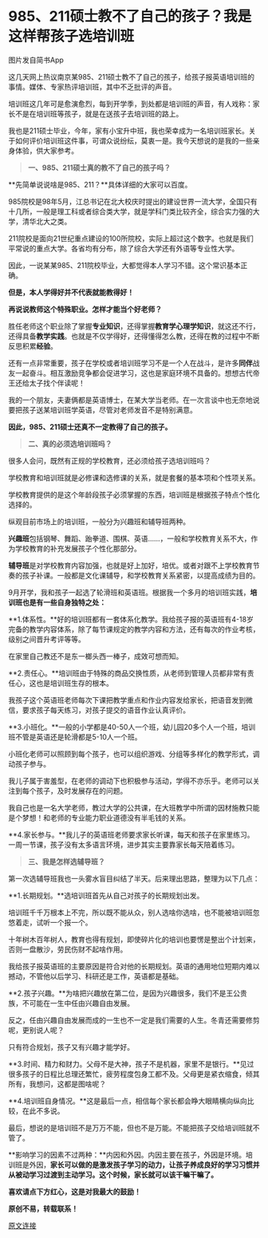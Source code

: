 # 985、211硕士教不了自己的孩子？我是这样帮孩子选培训班

图片发自简书App

这几天网上热议南京某985、211硕士教不了自己的孩子，给孩子报英语培训班的事情。媒体、专家热评培训班，其中不乏批评的声音。

培训班这几年可是愈演愈烈，每到开学季，到处都是培训班的声音，有人戏称：家长不是在培训班等孩子，就是在送孩子去培训班的路上。

我也是211硕士毕业，今年，家有小宝升中班，我也荣幸成为一名培训班家长。关于如何评价培训班这件事，可谓众说纷纭，莫衷一是。我今天想说的是我的一些亲身体验，供大家参考。

> **一、985、211硕士真的教不了自己的孩子吗？**

**先简单说说啥是985、211？**具体详细的大家可以百度。

985院校是98年5月，江总书记在北大校庆时提出的建设世界一流大学，全国只有十几所，一般是理工科或者综合类大学，就是学科门类比较齐全，综合实力强的大学，清华北大之类。

211院校是面向21世纪重点建设的100所院校，实际上超过这个数字。也就是我们平常说的重点大学。各省均有分布，除了综合大学还有外语等专业性大学。

因此，一说某某985、211院校毕业，大都觉得本人学习不错。这个常识基本正确。

**但是，本人学得好并不代表就能教得好！**

**再说说教师这个特殊职业。怎样才能当个好老师？**

胜任老师这个职业除了掌握**专业知识**，还得掌握**教育学心理学知识**，就这还不行，还得具备**教学实践**。也就是不仅学得好，还得懂得怎么教，还得在教的过程中不断反思积累**经验**。

还有一点非常重要，孩子在学校或者培训班学习不是一个人在战斗，是许多**同伴**战友一起奋斗。相互激励竞争都会促进学习，这也是家庭环境不具备的。想想古代帝王还给太子找个伴读呢！

我的一个朋友，夫妻俩都是英语博士，在某大学当老师。在一次言谈中也无奈地说要把孩子送某培训班学英语，尽管对老师发音不是特别满意。

**因此，985、211硕士还真不一定教得了自己的孩子。**

> **二、真的必须选培训班吗？**

很多人会问，既然有正规的学校教育，还必须给孩子选培训班吗？

学校教育和培训班就是必修课和选修课的关系，就是套餐的基本项和个性项关系。

学校教育提供的是这个年龄段孩子必须掌握的东西，培训班是根据孩子特点个性化选择的。

纵观目前市场上的培训班，一般分为兴趣班和辅导班两种。

**兴趣班**包括钢琴、舞蹈、跆拳道、围棋、英语……，一般和学校教育关系不大，作为学校教育的补充发展孩子个性化那部分。

**辅导班**是对学校教育内容加强，也就是好上加好，培优。或者对跟不上学校教育节奏的孩子补课。一般都是文化课辅导，和学校教育关系紧密，以提高成绩为目的。

9月开学，我和孩子一起选了轮滑班和英语班。根据我一个多月的培训班实践，**培训班也是有一些自身独特之处：**

**1.体系性。**好的培训班都有一套体系化教学。我给孩子报的英语班有4-18岁完备的教学内容体系，除了每节课规定的教学内容和方法，还有每次的作业考核，级别之间晋升考评等等。

在家里自己教还不是东一榔头西一棒子，成效可想而知。

**2.责任心。**培训班由于特殊的商品交换性质，从老师到管理人员都非常有责任心，这也是培训班生存的根本。

我孩子这个英语班老师每次下课把教学重点和作业内容发给家长，把语音发到微信，要求孩子每天练习，对孩子提交的语音作业认真评价。

**3.小班化。**一般的小学都是40-50人一个班，幼儿园20多个人一个班，培训班不管是英语还是轮滑都是5-10人一个班。

小班化老师可以照顾到每个孩子，也可以组织游戏、分组等多样化的教学形式，调动孩子参与。

我儿子属于害羞型，在老师的调动下也积极参与活动，学得不亦乐乎。老师可以关注到每个孩子，及时发展存在的问题。

我自己也是一名大学老师，教过大学的公共课，在大班教学中所谓的因材施教只能是个梦想！和老师的专业能力职业道德没有半毛钱的关系。

**4.家长参与。**我儿子的英语班老师要求家长听课，每天和孩子在家里练习。一周一节课，孩子没有太多语言环境，进步其实主要靠家长每天陪着练习。

> **三、我是怎样选辅导班？**

第一次选辅导班我也一头雾水盲目纠结了半天。后来理出思路，整理为以下几点：

**1.长期规划。**选培训班首先从自己对孩子的长期规划出发。

培训班千千万根本上不完，所以既不能从众，别人选啥你选啥，也不能被培训班忽悠着走，试听一个报一个。

十年树木百年树人，教育也得有规划，即使碎片化的培训也要愣是整出个计划来，否则一盘散沙，劳民伤财不起啥作用。

我给孩子报英语班的主要原因是符合对他的长期规划。英语的通用地位短期内难以撼动，不管他以后学习、科研还是工作，英语都是基础。

**2.孩子兴趣。**为啥把兴趣放在第二位，是因为兴趣很多，我们不是王公贵族，不可能在一生中任由兴趣自由发展。

反之，任由兴趣自由发展而成的一生也不一定是我们需要的人生。冬青还需要修剪呢，更别说人呢？

只有符合规划，孩子又有兴趣才能学好。

**3.时间、精力和财力。父母不是大神，孩子不是机器，家里不是银行。**见过很多孩子的日程比总理还繁忙，疲劳程度包身工都不及。父母更是紧衣缩食，倾其所有，我想问，这都是图啥呢？

**4.培训班自身情况。**这是最后一点，相信每个家长都会睁大眼睛横向纵向比较，在此不多说。

最后，想说的是培训班不是万万不能，但也不是万能。不能把孩子交给培训班就不管了。

**影响学习的因素不过两种：**内因和外因。内因主要在孩子，外因是环境。培训班是外因，**家长可以做的是激发孩子学习的动力，让孩子养成良好的学习习惯并从被动学习过渡到主动学习。这个时候，家长就可以该干嘛干嘛了。**

**喜欢请点下方红心，这是对我最大的鼓励！**

**原创不易，转载联系！**



[原文连接](http://www.jianshu.com/p/7055414aeb62)